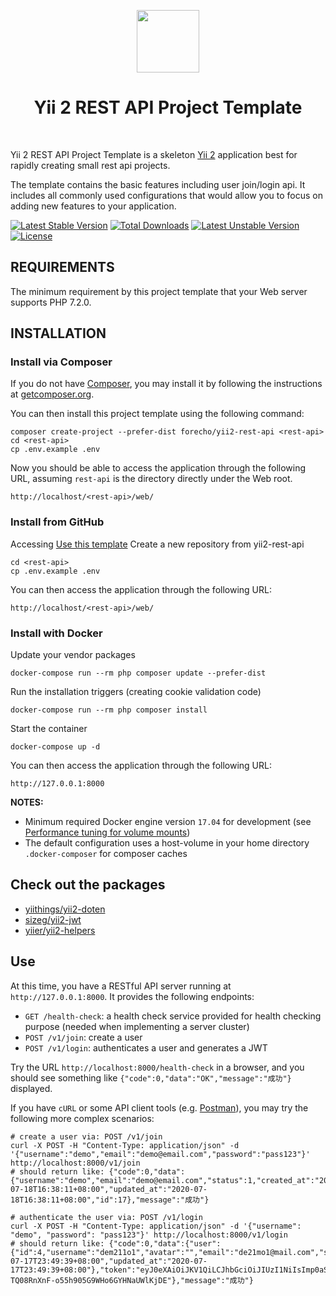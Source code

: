 <p align="center">
    <a href="https://github.com/yiisoft" target="_blank">
        <img src="https://avatars0.githubusercontent.com/u/993323" height="100px">
    </a>
    <h1 align="center">Yii 2 REST API Project Template</h1>
    <br>
</p>

Yii 2 REST API Project Template is a skeleton [Yii 2](http://www.yiiframework.com/) application best for
rapidly creating small rest api projects.

The template contains the basic features including user join/login api.
It includes all commonly used configurations that would allow you to focus on adding new
features to your application.

[![Latest Stable Version](https://poser.pugx.org/forecho/yii2-rest-api/v/stable)](https://packagist.org/packages/forecho/yii2-rest-api) 
[![Total Downloads](https://poser.pugx.org/forecho/yii2-rest-api/downloads)](https://packagist.org/packages/forecho/yii2-rest-api) 
[![Latest Unstable Version](https://poser.pugx.org/forecho/yii2-rest-api/v/unstable)](https://packagist.org/packages/forecho/yii2-rest-api) 
[![License](https://poser.pugx.org/forecho/yii2-rest-api/license)](https://packagist.org/packages/forecho/yii2-rest-api)

REQUIREMENTS
------------

The minimum requirement by this project template that your Web server supports PHP 7.2.0.

INSTALLATION
------------

### Install via Composer

If you do not have [Composer](http://getcomposer.org/), you may install it by following the instructions
at [getcomposer.org](http://getcomposer.org/doc/00-intro.md#installation-nix).

You can then install this project template using the following command:

~~~
composer create-project --prefer-dist forecho/yii2-rest-api <rest-api>
cd <rest-api>
cp .env.example .env
~~~

Now you should be able to access the application through the following URL, assuming `rest-api` is the directory
directly under the Web root.

~~~
http://localhost/<rest-api>/web/
~~~

### Install from GitHub

Accessing [Use this template](https://github.com/forecho/yii2-rest-api/generate) Create a new repository from yii2-rest-api

```
cd <rest-api>
cp .env.example .env
```

You can then access the application through the following URL:

~~~
http://localhost/<rest-api>/web/
~~~


### Install with Docker

Update your vendor packages

    docker-compose run --rm php composer update --prefer-dist
    
Run the installation triggers (creating cookie validation code)

    docker-compose run --rm php composer install    
    
Start the container

    docker-compose up -d
    
You can then access the application through the following URL:

    http://127.0.0.1:8000

**NOTES:** 
- Minimum required Docker engine version `17.04` for development (see [Performance tuning for volume mounts](https://docs.docker.com/docker-for-mac/osxfs-caching/))
- The default configuration uses a host-volume in your home directory `.docker-composer` for composer caches

Check out the packages
------------

- [yiithings/yii2-doten](https://github.com/forecho/yiithings/yii2-doten)
- [sizeg/yii2-jwt](https://github.com/forecho/sizeg/yii2-jwt)
- [yiier/yii2-helpers](https://github.com/forecho/yiier/yii2-helpers)

Use
------------

At this time, you have a RESTful API server running at `http://127.0.0.1:8000`. It provides the following endpoints:

* `GET /health-check`: a health check service provided for health checking purpose (needed when implementing a server cluster)
* `POST /v1/join`: create a user
* `POST /v1/login`: authenticates a user and generates a JWT

Try the URL `http://localhost:8000/health-check` in a browser, and you should see something like `{"code":0,"data":"OK","message":"成功"}` displayed.

If you have `cURL` or some API client tools (e.g. [Postman](https://www.getpostman.com/)), you may try the following 
more complex scenarios:

```shell
# create a user via: POST /v1/join
curl -X POST -H "Content-Type: application/json" -d '{"username":"demo","email":"demo@email.com","password":"pass123"}' http://localhost:8000/v1/join
# should return like: {"code":0,"data":{"username":"demo","email":"demo@email.com","status":1,"created_at":"2020-07-18T16:38:11+08:00","updated_at":"2020-07-18T16:38:11+08:00","id":17},"message":"成功"}

# authenticate the user via: POST /v1/login
curl -X POST -H "Content-Type: application/json" -d '{"username": "demo", "password": "pass123"}' http://localhost:8000/v1/login
# should return like: {"code":0,"data":{"user":{"id":4,"username":"dem211o1","avatar":"","email":"de21mo1@mail.com","status":1,"created_at":"2020-07-17T23:49:39+08:00","updated_at":"2020-07-17T23:49:39+08:00"},"token":"eyJ0eXAiOiJKV1QiLCJhbGciOiJIUzI1NiIsImp0aSI6IllpaS1SRVNULUFQSSJ9.eyJpc3MiOiJodHRwOlwvXC9sb2NhbGhvc3QiLCJqdGkiOiJZaWktUkVTVC1BUEkiLCJpYXQiOjE1OTUwNjQ5NzIsImV4cCI6MTU5NTMyNDE3MiwidXNlcm5hbWUiOiJkZW0yMTFvMSIsImlkIjo0fQ.y2NSVQe-TQ08RnXnF-o55h905G9WHo6GYHNaUWlKjDE"},"message":"成功"}
```